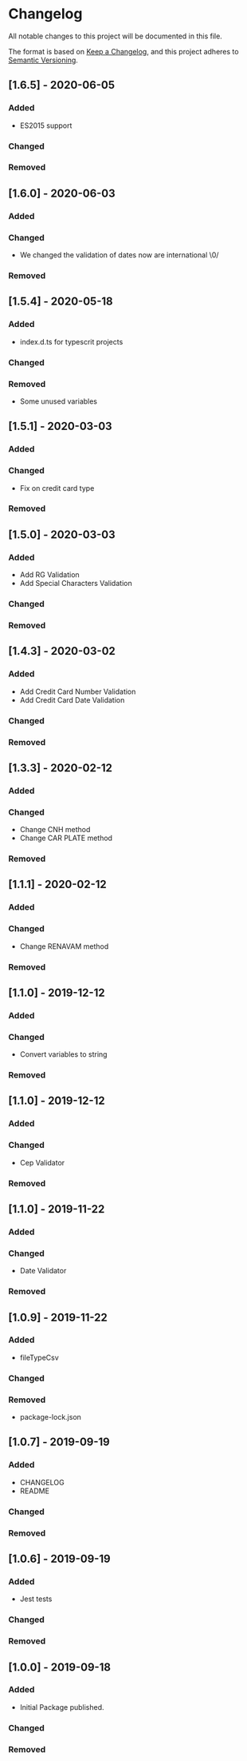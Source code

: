 # Changelog
All notable changes to this project will be documented in this file.

The format is based on [Keep a Changelog](https://keepachangelog.com/en/1.0.0/),
and this project adheres to [Semantic Versioning](https://semver.org/spec/v2.0.0.html).

## [1.6.5] - 2020-06-05
### Added
 - ES2015 support 
### Changed
### Removed

## [1.6.0] - 2020-06-03
### Added
### Changed
 - We changed the validation of dates now are international \0/
### Removed

## [1.5.4] - 2020-05-18
### Added
-  index.d.ts for typescrit projects
### Changed
### Removed
- Some unused variables


## [1.5.1] - 2020-03-03
### Added
### Changed
- Fix on credit card type
### Removed

## [1.5.0] - 2020-03-03
### Added
- Add RG Validation
- Add Special Characters Validation
### Changed
### Removed

## [1.4.3] - 2020-03-02
### Added
- Add Credit Card Number Validation
- Add Credit Card Date Validation
### Changed
### Removed

## [1.3.3] - 2020-02-12
### Added
### Changed
- Change CNH method
- Change CAR PLATE method
### Removed

## [1.1.1] - 2020-02-12
### Added
### Changed
- Change RENAVAM method
### Removed

## [1.1.0] - 2019-12-12
### Added
### Changed
- Convert variables to string
### Removed

## [1.1.0] - 2019-12-12
### Added
### Changed
- Cep Validator
### Removed

## [1.1.0] - 2019-11-22
### Added
### Changed
- Date Validator
### Removed

## [1.0.9] - 2019-11-22
### Added
- fileTypeCsv
### Changed
### Removed
- package-lock.json

## [1.0.7] - 2019-09-19
### Added
- CHANGELOG
- README
### Changed
### Removed

## [1.0.6] - 2019-09-19
### Added
- Jest tests
### Changed
### Removed

## [1.0.0] - 2019-09-18
### Added
- Initial Package published.
### Changed
### Removed

[0.0.0]: https://github.com/javascript-validator/compare